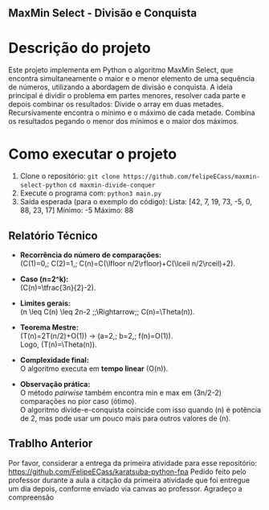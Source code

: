 ## MaxMin Select - Divisão e Conquista
# Descrição do projeto
Este projeto implementa em Python o algoritmo MaxMin Select, que encontra simultaneamente o maior e o menor elemento de uma sequência de números, utilizando a abordagem de divisão e conquista.
A ideia principal é dividir o problema em partes menores, resolver cada parte e depois combinar os resultados:
Divide o array em duas metades.
Recursivamente encontra o mínimo e o máximo de cada metade.
Combina os resultados pegando o menor dos mínimos e o maior dos máximos.

# Como executar o projeto
1. Clone o repositório:
`git clone https://github.com/felipeECass/maxmin-select-python`
`cd maxmin-divide-conquer`
2. Execute o programa com:
`python3 main.py`
3. Saída esperada (para o exemplo do código):
Lista: [42, 7, 19, 73, -5, 0, 88, 23, 17]
Mínimo: -5
Máximo: 88

## Relatório Técnico

- **Recorrência do número de comparações:**  
  \(C(1)=0,\; C(2)=1,\; C(n)=C(\lfloor n/2\rfloor)+C(\lceil n/2\rceil)+2\).

- **Caso \(n=2^k\):**  
  \(C(n)=\tfrac{3n}{2}-2\).

- **Limites gerais:**  
  \(n \leq C(n) \leq 2n-2 \;\;\Rightarrow\;\; C(n)=\Theta(n)\).

- **Teorema Mestre:**  
  \(T(n)=2T(n/2)+O(1)\) → \(a=2,\; b=2,\; f(n)=O(1)\).  
  Logo, \(T(n)=\Theta(n)\).

- **Complexidade final:**  
  O algoritmo executa em **tempo linear** \(O(n)\).

- **Observação prática:**  
  O método *pairwise* também encontra min e max em \(3n/2-2\) comparações no pior caso (ótimo).  
  O algoritmo divide-e-conquista coincide com isso quando \(n\) é potência de 2, mas pode usar um pouco mais para outros valores de \(n\).

## Trablho Anterior
Por favor, considerar a entrega da primeira atividade para esse repositório: https://github.com/FelipeECass/karatsuba-python-fpa
Pedido feito pelo professor durante a aula a citação da primeira atividade que foi entregue um dia depois, conforme enviado via canvas ao professor. Agradeço a compreensão
